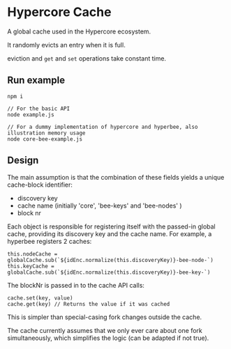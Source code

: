 # Hypercore Cache

A global cache used in the Hypercore ecosystem.

It randomly evicts an entry when it is full.

eviction and `get` and `set` operations take constant time.

## Run example

```
npm i

// For the basic API
node example.js

// For a dummy implementation of hypercore and hyperbee, also illustration memory usage
node core-bee-example.js
```

## Design

The main assumption is that the combination of these fields yields a unique cache-block identifier:

- discovery key
- cache name (initially 'core', 'bee-keys' and 'bee-nodes' )
- block nr

Each object is responsible for registering itself with the passed-in global cache, providing its discovery key and the cache name. For example, a hyperbee registers 2 caches:

```
this.nodeCache = globalCache.sub(`${idEnc.normalize(this.discoveryKey)}-bee-node-`)
this.keyCache = globalCache.sub(`${idEnc.normalize(this.discoveryKey)}-bee-key-`)

```

The blockNr is passed in to the cache API calls:

```
cache.set(key, value)
cache.get(key) // Returns the value if it was cached
```

This is simpler than special-casing fork changes outside the cache.

The cache currently assumes that we only ever care about one fork simultaneously, which simplifies the logic (can be adapted if not true).
